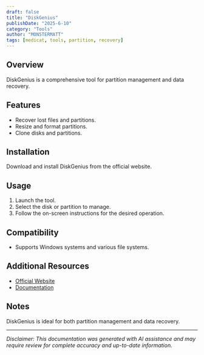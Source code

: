 ```yaml
---
draft: false
title: "DiskGenius"
publishDate: "2025-6-10"
category: "Tools"
author: "MON5TERMATT"
tags: [medicat, tools, partition, recovery]
---
```


## Overview
DiskGenius is a comprehensive tool for partition management and data recovery.

## Features
- Recover lost files and partitions.
- Resize and format partitions.
- Clone disks and partitions.

## Installation
Download and install DiskGenius from the official website.

## Usage
1. Launch the tool.
2. Select the disk or partition to manage.
3. Follow the on-screen instructions for the desired operation.

## Compatibility
- Supports Windows systems and various file systems.

## Additional Resources
- [Official Website](https://www.diskgenius.com/)
- [Documentation](https://www.diskgenius.com/resource/)

## Notes
DiskGenius is ideal for both partition management and data recovery.

---

*Disclaimer: This documentation was generated with AI assistance and may require review for complete accuracy and up-to-date information.*